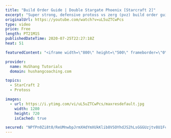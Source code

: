 ```yaml
---
title: "Build Order Guide | Double Stargate Phoenix [Starcraft 2]"
excerpt: "Super strong, defensive protoss vs zerg (pvz) build order guide. This opening is going to give you incredible map control over zerg in the mid-game, letting you scout exactly what is coming your way and making it easy to feel in control of the game. This build also completely owns mutalisk transitions"
originalUrl: https://youtube.com/watch?v=uL5uZTCwPcs
type: video
price: Free
length: PT21M1S
publishedDateTime: 2020-07-25T22:27:18Z
heat: 51

featuredContent: "<iframe width=\"800\" height=\"500\" frameborder=\"0\" src=\"https://www.youtube.com/embed/uL5uZTCwPcs\" allow=\"accelerometer; autoplay; encrypted-media; gyroscope; picture-in-picture\" allowfullscreen></iframe>"

provider:
  name: HuShang Tutorials
  domain: hushangcoaching.com

topics:
  - StarCraft 2
  - Protoss

images:
  - url: https://i.ytimg.com/vi/uL5uZTCwPcs/maxresdefault.jpg
    width: 1280
    height: 720
    isCached: true

secured: "NPfPn0Zi8t0/ReUMnwbpJrmXHdYmXUkKlib8VSOYhdJS2hLsGGGUzjtv8U1FcWZrSB9arN1kyUrfdT54CmrMY8IANF1naY29xZxUXVI3PKrM7V9xnEzHuuABCMbOGt+vBcsmjzQmGNqP7spLFP6ab4EXaXsZIE3utEoCgSjOMd24EokbQb39vjyrscLq4CW2HspCnR1RrjTB1Z0eZVCsDuRNVCx2mnOwjMgBq+MqMslTJkHGeGLyoFkHnMVu7x9246d5qKvzZiiHGrtfU6GNzj9/O5rZ8iMxdzyYVbTQyoi9ps50z1HRs1ljgwTXlD0hyqMl04BxEJjC6uqzyWOVJoGUlCwDMlcqUGWgPwJdBCWonvYODOeW8cNEYYU7hOdRNat/YU9yTQv98FjVTzPOh5ADxB9t+G1CMHpMPQycbQQ=;HQfNWortLNW3HBpufnczKA=="
---
```


